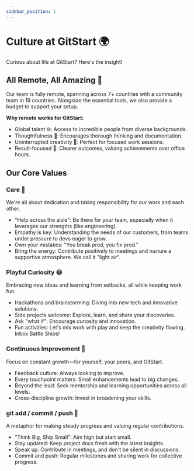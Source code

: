 ```yaml
---
sidebar_position: 1
---
```


# Culture at GitStart 🌍

Curious about life at GitStart? Here's the insight!

## All Remote, All Amazing 🚀
Our team is fully remote, spanning across 7+ countries with a community team in 19 countries. Alongside the essential tools, we also provide a budget to support your setup.

**Why remote works for GitStart:**
- Global talent 🌐: Access to incredible people from diverse backgrounds.
- Thoughtfulness 🤔: Encourages thorough thinking and documentation.
- Uninterrupted creativity 🎨: Perfect for focused work sessions.
- Result-focused 🎯: Clearer outcomes, valuing achievements over office hours.

## Our Core Values

### Care 💖
We're all about dedication and taking responsibility for our work and each other.
- "Help across the aisle": Be there for your team, especially when it leverages our strengths (like engineering).
- Empathy is key: Understanding the needs of our customers, from teams under pressure to devs eager to grow.
- Own your mistakes: "You break prod, you fix prod."
- Bring the energy: Contribute positively to meetings and nurture a supportive atmosphere. We call it "light air".

### Playful Curiosity 😄
Embracing new ideas and learning from setbacks, all while keeping work fun.
- Hackathons and brainstorming: Diving into new tech and innovative solutions.
- Side projects welcome: Explore, learn, and share your discoveries.
- Ask "what if": Encourage curiosity and innovation.
- Fun activities: Let's mix work with play and keep the creativity flowing. Inbox Battle Ships!

### Continuous Improvement 💪
Focus on constant growth—for yourself, your peers, and GitStart.
- Feedback culture: Always looking to improve.
- Every touchpoint matters: Small enhancements lead to big changes.
- Beyond the lead: Seek mentorship and learning opportunities across all levels.
- Cross-discipline growth: Invest in broadening your skills.

### git add / commit / push 🔄
A metaphor for making steady progress and valuing regular contributions.
- "Think Big, Ship Small": Aim high but start small.
- Stay updated: Keep project docs fresh with the latest insights.
- Speak up: Contribute in meetings, and don't be silent in discussions.
- Commit and push: Regular milestones and sharing work for collective progress.
